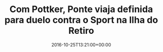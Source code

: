 ---
layout: post
title: "Com Pottker, Ponte viaja definida para duelo contra o Sport na Ilha do Retiro"
date: 2016-10-25T13:21:00+00:00
external_link: "http://globoesporte.globo.com/sp/campinas-e-regiao/futebol/times/ponte-preta/noticia/2016/10/com-pottker-ponte-viaja-definida-para-duelo-contra-o-sport-na-ilha-do-retiro.html"
categories: news globo.com
---